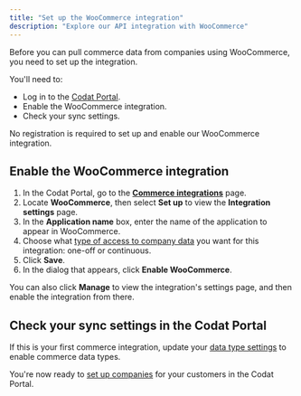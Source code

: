 ```yaml
---
title: "Set up the WooCommerce integration"
description: "Explore our API integration with WooCommerce"
---
```


Before you can pull commerce data from companies using WooCommerce, you need to set up the integration.

You'll need to:

- Log in to the [Codat Portal](https://app.codat.io/).
- Enable the WooCommerce integration.
- Check your sync settings.

No registration is required to set up and enable our WooCommerce integration.

## Enable the WooCommerce integration

1. In the Codat Portal, go to the [**Commerce integrations**](https://app.codat.io/settings/integrations/commerce) page.
2. Locate **WooCommerce**, then select **Set up** to view the **Integration settings** page.
3. In the **Application name** box, enter the name of the application to appear in WooCommerce.
4. Choose what [type of access to company data](/core-concepts/data-type-settings) you want for this integration: one-off or continuous.
5. Click **Save**.
6. In the dialog that appears, click **Enable WooCommerce**.

You can also click **Manage** to view the integration's settings page, and then enable the integration from there.

## Check your sync settings in the Codat Portal

If this is your first commerce integration, update your [data type settings](/integrations/commerce/commerce-sync-settings) to enable commerce data types.

You're now ready to [set up companies](/other/portal/companies#add-a-new-company) for your customers in the Codat Portal.

